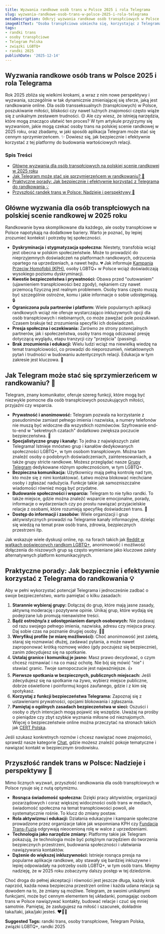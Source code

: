 ```yaml
---
title: Wyzwania randkowe osób trans w Polsce 2025 i rola Telegrama
slug: wyzwania-randkowe-osob-trans-w-polsce-2025-i-rola-telegrama
metaDescription: Odkryj wyzwania randkowe osób transpłciowych w Polsce w 2025 r. i dowiedz się, jak Telegram może pomóc w budowaniu relacji i znalezieniu wsparcia. 🏳️‍⚧️❤️
imageAltText: "Osoba transpłciowa uśmiecha się, korzystając z Telegrama na smartfonie, w tle dyskretnie flaga Polski.\n\n    *   Anchor Text: \"Grupy Telegram\", Target Path: `/grupy`\n    *   Anchor Text: \"Chat\", Target Path: `/chat`\n*   **Additional Suggestions:**\n    *   Potential Phrase in Article: \"znalezienie bezpiecznej przestrzeni do rozmów\" (finding a safe space for conversations)\n        *   Suggested Anchor Text: \"bezpieczne rozmowy online\"\n        *   Suggested Target Path: `/chat/anonimowy` (lub inna relevantna podkategoria czatu, jeśli istnieje)\n    *   Potential Phrase in Article: \"dołączyć do społeczności wspierających osoby transpłciowe\" (join communities supporting transgender people)\n        *   Suggested Anchor Text: \"społeczności LGBTQ+ na Telegramie\"\n        *   Suggested Target Path: `/grupy/lgbt` (lub inna relevantna podkategoria grup, jeśli istnieje)"
tags:
- randki trans
- osoby transpłciowe
- Telegram Polska
- związki LGBTQ+
- randki 2025
publishDate: '2025-12-14'
---
```


## Wyzwania randkowe osób trans w Polsce 2025 i rola Telegrama

Rok 2025 zbliża się wielkimi krokami, a wraz z nim nowe perspektywy i wyzwania, szczególnie w tak dynamicznie zmieniającej się sferze, jaką jest randkowanie online. Dla osób transseksualnych (transpłciowych) w Polsce, poszukiwanie miłości, bliskości czy nawet luźnych znajomości często wiąże się z unikalnym zestawem trudności. 😔 Ale czy wiesz, że istnieją narzędzia, które mogą znacząco ułatwić ten proces? W tym artykule przyjrzymy się wyzwaniom, jakie mogą czekać osoby trans na polskiej scenie randkowej w 2025 roku, oraz zbadamy, w jaki sposób aplikacja Telegram może stać się cennym sprzymierzeńcem. ✨ Dowiesz się, jak bezpiecznie i efektywnie korzystać z tej platformy do budowania wartościowych relacji.

### Spis Treści
- [Główne wyzwania dla osób transpłciowych na polskiej scenie randkowej w 2025 roku](#główne-wyzwania-dla-osób-transpłciowych-na-polskiej-scenie-randkowej-w-2025-roku)
- [Jak Telegram może stać się sprzymierzeńcem w randkowaniu? 🤝](#jak-telegram-może-stać-się-sprzymierzeńcem-w-randkowaniu-)
- [Praktyczne porady: Jak bezpiecznie i efektywnie korzystać z Telegrama do randkowania 💡](#praktyczne-porady-jak-bezpiecznie-i-efektywnie-korzystać-z-telegrama-do-randkowania-)
- [Przyszłość randek trans w Polsce: Nadzieje i perspektywy 🚀](#przyszłość-randek-trans-w-polsce-nadzieje-i-perspektywy-)

## Główne wyzwania dla osób transpłciowych na polskiej scenie randkowej w 2025 roku

Randkowanie bywa skomplikowane dla każdego, ale osoby transpłciowe w Polsce napotykają na dodatkowe bariery. Warto je poznać, by lepiej zrozumieć kontekst i potrzeby tej społeczności.

*   **Dyskryminacja i stygmatyzacja społeczna:** Niestety, transfobia wciąż jest obecna w polskim społeczeństwie. Może to prowadzić do nieprzyjemnych doświadczeń na platformach randkowych, odrzucenia opartego na uprzedzeniach, a nawet hejtu. 💔 Jak informuje [Kampania Przeciw Homofobii (KPH)](https://kph.org.pl/), osoby LGBTQ+ w Polsce wciąż doświadczają wysokiego poziomu dyskryminacji.
*   **Kwestie bezpieczeństwa i prywatności:** Obawa przed "outowaniem" (ujawnieniem transpłciowości bez zgody), nękaniem czy nawet przemocą fizyczną jest realnym problemem. Osoby trans często muszą być szczególnie ostrożne, komu i jakie informacje o sobie udostępniają. 🔒
*   **Ograniczona pula partnerów i platform:** Wiele popularnych aplikacji randkowych wciąż nie oferuje wystarczająco inkluzywnych opcji dla osób transpłciowych i niebinarnych, co może zawężać pole poszukiwań. Czasem brakuje też zrozumienia specyfiki ich doświadczeń.
*   **Presja społeczna i oczekiwania:** Zarówno ze strony potencjalnych partnerów, jak i społeczeństwa, osoby trans mogą odczuwać presję dotyczącą wyglądu, etapu tranzycji czy "przejścia" (passing).
*   **Brak zrozumienia i edukacji:** Wielu ludzi wciąż ma niewielką wiedzę na temat transpłciowości, co prowadzi do nieporozumień, nietaktownych pytań i trudności w budowaniu autentycznych relacji. Edukacja w tym zakresie jest kluczowa. 🧐

## Jak Telegram może stać się sprzymierzeńcem w randkowaniu? 🤝

Telegram, znany komunikator, oferuje szereg funkcji, które mogą być niezwykle pomocne dla osób transpłciowych poszukujących miłości, przyjaźni czy wsparcia.

*   **Prywatność i anonimowość:** Telegram pozwala na korzystanie z pseudonimów zamiast pełnego imienia i nazwiska, a numery telefonów nie muszą być widoczne dla wszystkich rozmówców. Szyfrowanie end-to-end w "sekretnych czatach" dodatkowo zwiększa poczucie bezpieczeństwa. 🤫
*   **Specjalistyczne grupy i kanały:** To jedna z największych zalet Telegrama! Istnieje mnóstwo grup i kanałów dedykowanych społeczności LGBTQ+, w tym osobom transpłciowym. Można tam znaleźć osoby o podobnych doświadczeniach, zainteresowaniach, a także grupy stricte randkowe. Możesz przeglądać nasze [Grupy Telegram](/grupy) dedykowane różnym społecznościom, w tym LGBTQ+.
*   **Bezpieczna komunikacja:** Użytkownicy mają pełną kontrolę nad tym, kto może się z nimi kontaktować. Łatwo można blokować niechciane osoby i zgłaszać nadużycia. Funkcje takie jak samozniszczalne wiadomości również mogą być przydatne.
*   **Budowanie społeczności i wsparcia:** Telegram to nie tylko randki. To także miejsce, gdzie można znaleźć wsparcie emocjonalne, porady, informacje o wydarzeniach czy po prostu nawiązać przyjacielskie relacje z osobami, które rozumieją specyfikę doświadczeń trans. 🤗
*   **Dostęp do informacji i zasobów:** Wiele organizacji i grup aktywistycznych prowadzi na Telegramie kanały informacyjne, dzieląc się wiedzą na temat praw osób trans, zdrowia, bezpiecznych przestrzeni itp.

Jak wskazuje wiele dyskusji online, np. na forach takich jak [Reddit w wątkach poświęconych randkom LGBTQ+](https://www.reddit.com/r/lgbt/), anonimowość i możliwość dołączenia do niszowych grup są często wymieniane jako kluczowe zalety alternatywnych platform komunikacyjnych.

## Praktyczne porady: Jak bezpiecznie i efektywnie korzystać z Telegrama do randkowania 💡

Aby w pełni wykorzystać potencjał Telegrama i jednocześnie zadbać o swoje bezpieczeństwo, warto pamiętać o kilku zasadach:

1.  **Starannie wybieraj grupy:** Dołączaj do grup, które mają jasne zasady, aktywną moderację i pozytywne opinie. Unikaj grup, które wydają się podejrzane lub promują nienawistne treści.
2.  **Bądź ostrożny/a z udostępnianiem danych osobowych:** Nie podawaj od razu swojego pełnego imienia, nazwiska, adresu czy miejsca pracy. Daj sobie czas na poznanie drugiej osoby. 🕵️‍♀️
3.  **Weryfikuj profile (w miarę możliwości):** Choć anonimowość jest zaletą, staraj się rozmawiać dłużej, zadawać pytania, a może nawet zaproponować krótką rozmowę wideo (gdy poczujesz się bezpiecznie), zanim zdecydujesz się na spotkanie.
4.  **Ustalaj granice i komunikuj je jasno:** Masz prawo decydować, o czym chcesz rozmawiać i na co masz ochotę. Nie bój się mówić "nie" i stawiać granic. Twoje samopoczucie jest najważniejsze. 👍
5.  **Pierwsze spotkania w bezpiecznych, publicznych miejscach:** Jeśli zdecydujesz się na spotkanie na żywo, wybierz miejsce publiczne, dobrze oświetlone i poinformuj kogoś zaufanego, gdzie i z kim się spotykasz.
6.  **Korzystaj z funkcji bezpieczeństwa Telegrama:** Zapoznaj się z ustawieniami prywatności, opcjami blokowania i zgłaszania.
7.  **Pamiętaj o ogólnych zasadach bezpieczeństwa w sieci:** Oszuści i osoby o złych intencjach mogą pojawić się wszędzie. Uważaj na prośby o pieniądze czy zbyt szybkie wyznania miłosne od nieznajomych. Więcej o bezpieczeństwie online można przeczytać na stronach takich jak [CERT Polska](https://www.cert.pl/ouch/).

Jeśli szukasz konkretnych rozmów i chcesz nawiązać nowe znajomości, sprawdź nasze kategorie [Chat](/chat), gdzie możesz znaleźć pokoje tematyczne i nawiązać kontakt w bezpiecznym środowisku.

## Przyszłość randek trans w Polsce: Nadzieje i perspektywy 🚀

Mimo licznych wyzwań, przyszłość randkowania dla osób transpłciowych w Polsce rysuje się z nutą optymizmu.

*   **Rosnąca świadomość społeczna:** Dzięki pracy aktywistów, organizacji pozarządowych i coraz większej widoczności osób trans w mediach, świadomość społeczna na temat transpłciowości powoli, ale systematycznie rośnie. To klucz do zmiany postaw.
*   **Rola aktywizmu i edukacji:** Działania edukacyjne i kampanie społeczne prowadzone przez organizacje takie jak wspomniana KPH czy [Fundacja Trans-Fuzja](http://www.transfuzja.org/) odgrywają nieocenioną rolę w walce z uprzedzeniami.
*   **Technologia jako narzędzie zmiany:** Platformy takie jak Telegram pokazują, że technologia może być potężnym narzędziem do tworzenia bezpiecznych przestrzeni, budowania społeczności i ułatwiania nawiązywania kontaktów.
*   **Dążenie do większej inkluzywności:** Istnieje rosnąca presja na popularne aplikacje randkowe, aby stawały się bardziej inkluzywne i lepiej odpowiadały na potrzeby osób LGBTQ+, w tym osób trans. Miejmy nadzieję, że w 2025 roku zobaczymy dalszy postęp w tej dziedzinie.

Choć droga do pełnej akceptacji i równości jest jeszcze długa, każdy krok naprzód, każda nowa bezpieczna przestrzeń online i każda udana relacja są dowodem na to, że zmiany są możliwe. Telegram, ze swoimi unikalnymi funkcjami, może być cennym elementem tej układanki, pomagając osobom trans w Polsce nawiązywać kontakty, budować relacje i czuć się mniej samotnie. Pamiętaj, że zasługujesz na miłość i szacunek, dokładnie taka/taki, jaka/jaki jesteś. ❤️🏳️‍⚧️




**Suggested Tags:**
randki trans, osoby transpłciowe, Telegram Polska, związki LGBTQ+, randki 2025
